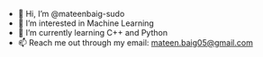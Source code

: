 - 👋 Hi, I’m @mateenbaig-sudo
- 👀 I’m interested in Machine Learning 
- 🌱 I’m currently learning C++ and Python
- 📫 Reach me out through my email: mateen.baig05@gmail.com

<!---
mateenbaig-sudo/mateenbaig-sudo is a ✨ special ✨ repository because its `README.md` (this file) appears on your GitHub profile.
You can click the Preview link to take a look at your changes.
--->
